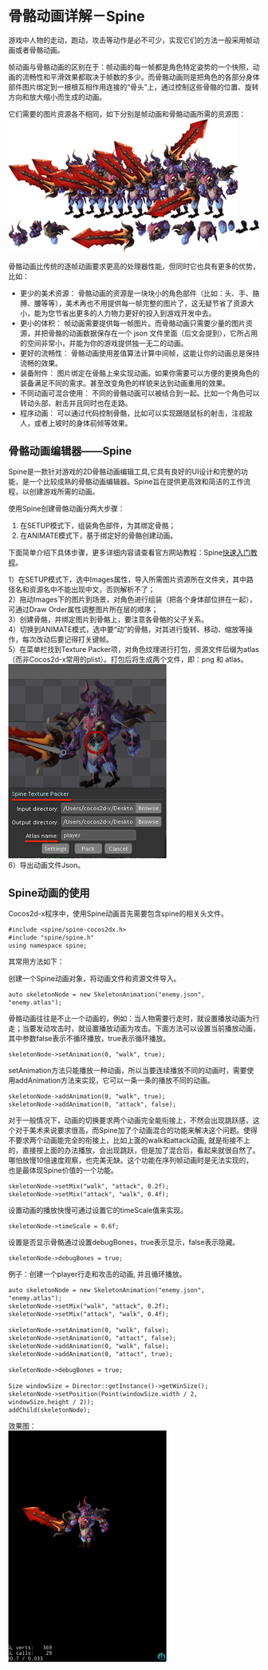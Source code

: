 # 骨骼动画详解－Spine

游戏中人物的走动，跑动，攻击等动作是必不可少，实现它们的方法一般采用帧动画或者骨骼动画。

帧动画与骨骼动画的区别在于：帧动画的每一帧都是角色特定姿势的一个快照，动画的流畅性和平滑效果都取决于帧数的多少。而骨骼动画则是把角色的各部分身体部件图片绑定到一根根互相作用连接的“骨头”上，通过控制这些骨骼的位置、旋转方向和放大缩小而生成的动画。

它们需要的图片资源各不相同，如下分别是帧动画和骨骼动画所需的资源图：     
![](./res/frames.png)      
![](./res/skeleton.png)

骨骼动画比传统的逐帧动画要求更高的处理器性能，但同时它也具有更多的优势，比如：

- 更少的美术资源： 骨骼动画的资源是一块块小的角色部件（比如：头、手、胳膊、腰等等），美术再也不用提供每一帧完整的图片了，这无疑节省了资源大小，能为您节省出更多的人力物力更好的投入到游戏开发中去。
- 更小的体积： 帧动画需要提供每一帧图片。而骨骼动画只需要少量的图片资源，并把骨骼的动画数据保存在一个 json 文件里面（后文会提到），它所占用的空间非常小，并能为你的游戏提供独一无二的动画。
- 更好的流畅性： 骨骼动画使用差值算法计算中间帧，这能让你的动画总是保持流畅的效果。
- 装备附件： 图片绑定在骨骼上来实现动画。如果你需要可以方便的更换角色的装备满足不同的需求。甚至改变角色的样貌来达到动画重用的效果。
- 不同动画可混合使用： 不同的骨骼动画可以被结合到一起。比如一个角色可以转动头部、射击并且同时也在走路。
- 程序动画： 可以通过代码控制骨骼，比如可以实现跟随鼠标的射击，注视敌人，或者上坡时的身体前倾等效果。


## 骨骼动画编辑器——Spine

Spine是一款针对游戏的2D骨骼动画编辑工具,它具有良好的UI设计和完整的功能，是一个比较成熟的骨骼动画编辑器。Spine旨在提供更高效和简洁的工作流程，以创建游戏所需的动画。

使用Spine创建骨骼动画分两大步骤：

1. 在SETUP模式下，组装角色部件，为其绑定骨骼；
2. 在ANIMATE模式下，基于绑定好的骨骼创建动画。

下面简单介绍下具体步骤，更多详细内容请查看官方网站教程：Spine[快速入门教程](http://zh.esotericsoftware.com/spine-quickstart#Character-Images)。

1）在SETUP模式下，选中Images属性，导入所需图片资源所在文件夹，其中路径名和资源名中不能出现中文，否则解析不了；       
2）拖动Images下的图片到场景，对角色进行组装（把各个身体部位拼在一起），可通过Draw Order属性调整图片所在层的顺序；        
3）创建骨骼，并绑定图片到骨骼上，要注意各骨骼的父子关系。        
4）切换到ANIMATE模式，选中要“动”的骨骼，对其进行旋转、移动、缩放等操作，每次改动后要记得打关键帧。        
5）在菜单栏找到Texture Packer项，对角色纹理进行打包，资源文件后缀为atlas（而非Cocos2d-x常用的plist）。打包后将生成两个文件，即：png 和 atlas。    
![](./res/export.png)        
6）导出动画文件Json。   
## Spine动画的使用
Cocos2d-x程序中，使用Spine动画首先需要包含spine的相关头文件。

```
#include <spine/spine-cocos2dx.h>
#include "spine/spine.h"
using namespace spine;
```

其常用方法如下：     
            
创建一个Spine动画对象，将动画文件和资源文件导入。

```
auto skeletonNode = new SkeletonAnimation("enemy.json", "enemy.atlas");
```
骨骼动画往往是不止一个动画的，例如：当人物需要行走时，就设置播放动画为行走；当要发动攻击时，就设置播放动画为攻击。下面方法可以设置当前播放动画，其中参数false表示不循环播放，true表示循环播放。

```
skeletonNode->setAnimation(0, "walk", true);
```
setAnimation方法只能播放一种动画，所以当要连续播放不同的动画时，需要使用addAnimation方法来实现，它可以一条一条的播放不同的动画。

```
skeletonNode->addAnimation(0, "walk", true);
skeletonNode->addAnimation(0, "attack", false);
```
对于一般情况下，动画的切换要求两个动画完全能衔接上，不然会出现跳跃感，这个对于美术来说要求很高，而Spine加了个动画混合的功能来解决这个问题。使得不要求两个动画能完全的衔接上，比如上面的walk和attack动画, 就是衔接不上的，直接按上面的办法播放，会出现跳跃，但是加了混合后，看起来就很自然了。哪怕放慢10倍速度观察，也完美无缺。这个功能在序列帧动画时是无法实现的，也是最体现Spine价值的一个功能。

```
skeletonNode->setMix("walk", "attack", 0.2f);
skeletonNode->setMix("attack", "walk", 0.4f);
```
设置动画的播放快慢可通过设置它的timeScale值来实现。

```
skeletonNode->timeScale = 0.6f;
```
设置是否显示骨骼通过设置debugBones，true表示显示，false表示隐藏。

```
skeletonNode->debugBones = true;
```
例子：创建一个player行走和攻击的动画, 并且循环播放。      

```
auto skeletonNode = new SkeletonAnimation("enemy.json", "enemy.atlas");
skeletonNode->setMix("walk", "attack", 0.2f);
skeletonNode->setMix("attack", "walk", 0.4f);
    
skeletonNode->setAnimation(0, "walk", false);
skeletonNode->setAnimation(0, "attact", false);
skeletonNode->addAnimation(0, "walk", false);
skeletonNode->addAnimation(0, "attact", true);

skeletonNode->debugBones = true;
    
Size windowSize = Director::getInstance()->getWinSize();
skeletonNode->setPosition(Point(windowSize.width / 2, windowSize.height / 2));
addChild(skeletonNode);
```
效果图：      
![](./res/result.png)   